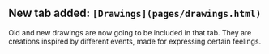 ## New tab added: `[Drawings](pages/drawings.html)`

Old and new drawings are now going to be included in that tab.
They are creations inspired by different events, made for expressing certain feelings.
